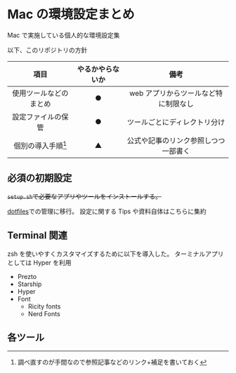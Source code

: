 # Mac の環境設定まとめ

Mac で実施している個人的な環境設定集

以下、このリポジトリの方針

|          項目          | やるかやらないか |                 備考                 |
| :--------------------: | :--------------: | :----------------------------------: |
| 使用ツールなどのまとめ |        ●         | web アプリからツールなど特に制限なし |
|   設定ファイルの保管   |        ●         |     ツールごとにディレクトリ分け     |
|   個別の導入手順[^1]   |        ▲         | 公式や記事のリンク参照しつつ一部書く |

[^1]: 調べ直すのが手間なので参照記事などのリンク+補足を書いておく

## 必須の初期設定

~~`setup.sh`で必要なアプリやツールをインストールする。~~

[dotfiles](https://github.com/syu-y/dotfiles)での管理に移行。
設定に関する Tips や資料自体はこちらに集約

## Terminal 関連

zsh を使いやすくカスタマイズするために以下を導入した。
ターミナルアプリとしては Hyper を利用

- Prezto
- Starship
- Hyper
- Font
  - Ricity fonts
  - Nerd Fonts

## 各ツール
